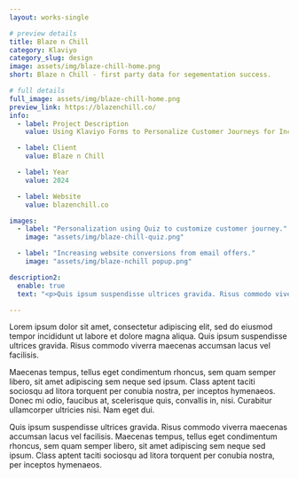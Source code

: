 ```yaml
---
layout: works-single

# preview details
title: Blaze n Chill
category: Klaviyo
category_slug: design
image: assets/img/blaze-chill-home.png
short: Blaze n Chill - first party data for segementation success. 

# full details
full_image: assets/img/blaze-chill-home.png
preview_link: https://blazenchill.co/
info:
  - label: Project Description
    value: Using Klaviyo Forms to Personalize Customer Journeys for Increased Sales.

  - label: Client
    value: Blaze n Chill 

  - label: Year
    value: 2024

  - label: Website
    value: blazenchill.co

images:
  - label: "Personalization using Quiz to customize customer journey."
    image: "assets/img/blaze-chill-quiz.png"

  - label: "Increasing website conversions from email offers."
    image: "assets/img/blaze-nchill popup.png"

description2:
  enable: true
  text: "<p>Quis ipsum suspendisse ultrices gravida. Risus commodo viverra maecenas accumsan lacus vel facilisis. Maecenas tempus, tellus eget condimentum rhoncus, sem quam semper libero, sit amet adipiscing sem neque sed ipsum. Class aptent taciti sociosqu ad litora torquent per conubia nostra, per inceptos hymenaeos.</p>"

---
```


Lorem ipsum dolor sit amet, consectetur adipiscing elit, sed do eiusmod tempor incididunt ut labore et dolore magna aliqua. Quis ipsum suspendisse ultrices gravida. Risus commodo viverra maecenas accumsan lacus vel facilisis.

Maecenas tempus, tellus eget condimentum rhoncus, sem quam semper libero, sit amet adipiscing sem neque sed ipsum. Class aptent taciti sociosqu ad litora torquent per conubia nostra, per inceptos hymenaeos. Donec mi odio, faucibus at, scelerisque quis, convallis in, nisi. Curabitur ullamcorper ultricies nisi. Nam eget dui.

Quis ipsum suspendisse ultrices gravida. Risus commodo viverra maecenas accumsan lacus vel facilisis. Maecenas tempus, tellus eget condimentum rhoncus, sem quam semper libero, sit amet adipiscing sem neque sed ipsum. Class aptent taciti sociosqu ad litora torquent per conubia nostra, per inceptos hymenaeos.
